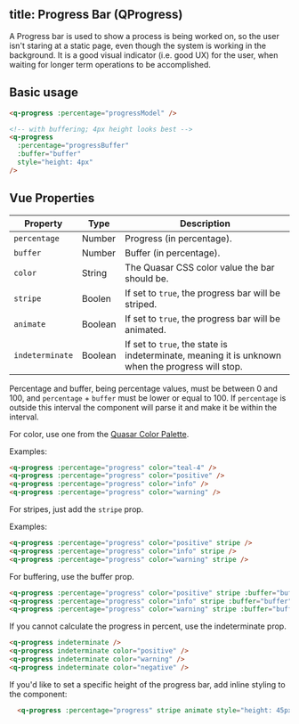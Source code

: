 title: Progress Bar (QProgress)
---
A Progress bar is used to show a process is being worked on, so the user isn't staring at a static page, even though the system is working in the background. It is a good visual indicator (i.e. good UX) for the user, when waiting for longer term operations to be accomplished.

<input type="hidden" data-fullpage-demo="web-components/progress">

## Basic usage
``` html
<q-progress :percentage="progressModel" />

<!-- with buffering; 4px height looks best -->
<q-progress
  :percentage="progressBuffer"
  :buffer="buffer"
  style="height: 4px"
/>
```

## Vue Properties
| Property | Type | Description |
| --- | --- | --- |
| `percentage` | Number | Progress (in percentage). |
| `buffer` | Number | Buffer (in percentage). |
| `color` | String | The Quasar CSS color value the bar should be. |
| `stripe` | Boolen | If set to `true`, the progress bar will be striped. |
| `animate` | Boolean | If set to `true`, the progress bar will be animated. |
| `indeterminate` | Boolean | If set to `true`, the state is indeterminate, meaning it is unknown when the progress will stop. |

Percentage and buffer, being percentage values, must be between 0 and 100, and `percentage` + `buffer` must be lower or equal to 100. If `percentage` is outside this interval the component will parse it and make it be within the interval.

For color, use one from the [Quasar Color Palette](/components/color-palette.html).

Examples:
``` html
<q-progress :percentage="progress" color="teal-4" />
<q-progress :percentage="progress" color="positive" />
<q-progress :percentage="progress" color="info" />
<q-progress :percentage="progress" color="warning" />
```

For stripes, just add the `stripe` prop.

Examples:
``` html
<q-progress :percentage="progress" color="positive" stripe />
<q-progress :percentage="progress" color="info" stripe />
<q-progress :percentage="progress" color="warning" stripe />
```

For buffering, use the buffer prop.

``` html
<q-progress :percentage="progress" color="positive" stripe :buffer="buffer" />
<q-progress :percentage="progress" color="info" stripe :buffer="buffer" />
<q-progress :percentage="progress" color="warning" stripe :buffer="buffer" />
```

If you cannot calculate the progress in percent, use the indeterminate prop.

``` html
<q-progress indeterminate />
<q-progress indeterminate color="positive" />
<q-progress indeterminate color="warning" />
<q-progress indeterminate color="negative" />
```

If you'd like to set a specific height of the progress bar, add inline styling to the component:
``` html
  <q-progress :percentage="progress" stripe animate style="height: 45px" />
```
